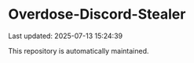 # Overdose-Discord-Stealer

Last updated: 2025-07-13 15:24:39

This repository is automatically maintained.
